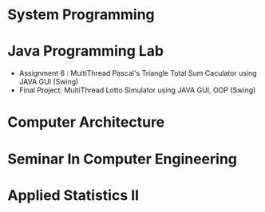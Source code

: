 # System Programming

# Java Programming Lab
  * Assignment 6 : MultiThread Pascal's Triangle Total Sum Caculator using JAVA GUI (Swing)
  * Final Project: MultiThread Lotto Simulator using JAVA GUI, OOP (Swing)
     
# Computer Architecture

# Seminar In Computer Engineering

# Applied Statistics II
